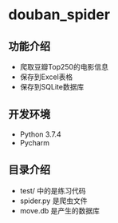 # douban_spider

## 功能介绍

* 爬取豆瓣Top250的电影信息
* 保存到Excel表格
* 保存到SQLite数据库

## 开发环境

* Python 3.7.4
* Pycharm

## 目录介绍
* test/ 中的是练习代码
* spider.py 是爬虫文件
* move.db 是产生的数据库

